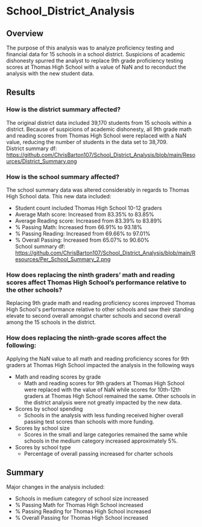 # School_District_Analysis
## Overview 
The purpose of this analysis was to analyze proficiency testing and financial data for 15 schools in a school district. Suspicions of academic dishonesty spurred the analyst to replace 9th grade proficiency testing scores at Thomas High School with a value of NaN and to reconduct the analysis with the new student data.
## Results
### How is the district summary affected?
The original district data included 39,170 students from 15 schools within a district. Because of suspicions of academic dishonesty, all 9th grade math and reading scores from Thomas High School were replaced with a NaN value, reducing the number of students in the data set to 38,709.<br>
District summary df: https://github.com/ChrisBarton107/School_District_Analysis/blob/main/Resources/District_Summary.png
### How is the school summary affected?
The school summary data was altered considerably in regards to Thomas High School data. This new data included:
- Student count included Thomas High School 10-12 graders
- Average Math score: Increased from 83.35% to 83.85%
- Average Reading score: Increased from 83.39% to 83.89%
- % Passing Math: Increased from  66.91% to 93.18%
- % Passing Reading: Increased from 69.66% to 97.01%
- % Overall Passing: Increased from 65.07% to 90.60%<br>
School summary df: https://github.com/ChrisBarton107/School_District_Analysis/blob/main/Resources/Per_School_Summary_2.png
### How does replacing the ninth graders’ math and reading scores affect Thomas High School’s performance relative to the other schools?
Replacing 9th grade math and reading proficiency scores improved Thomas High School's performance relative to other schools and saw their standing elevate to second overall amongst charter schools and second overall among the 15 schools in the district. 
### How does replacing the ninth-grade scores affect the following:
Applying the NaN value to all math and reading proficiency scores for 9th graders at Thomas High School impacted the analysis in the following ways
- Math and reading scores by grade
  - Math and reading scores for 9th graders at Thomas High School were replaced with the value of NaN while scores for 10th-12th graders at Thomas High School remained the same. Other schools in the district analysis were not greatly impacted by the new data.
- Scores by school spending
  - Schools in the analysis with less funding received higher overall passing test scores than schools with more funding.
- Scores by school size
  - Scores in the small and large categories remained the same while schools in the medium category increased approximately 5%.
- Scores by school type
  - Percentage of overall passing increased for charter schools
## Summary
Major changes in the analysis included:
- Schools in medium category of school size increased
- % Passing Math for Thomas High School increased
- % Passing Reading for Thomas High School increased
- % Overall Passing for Thomas High School increased
